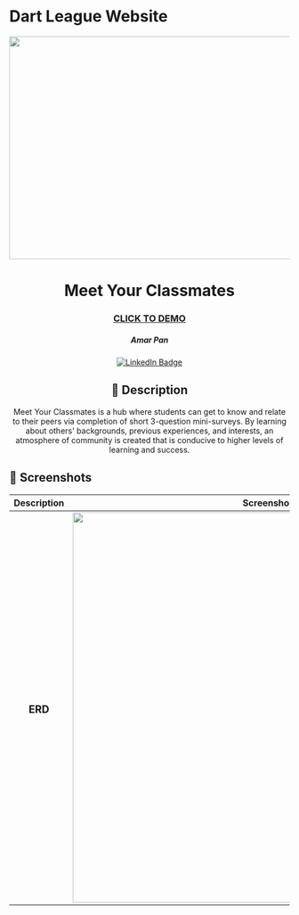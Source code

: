 # Dart League Website

<div id="header" align="center">

<img src="https://i.imgur.com/Cxz7d4M.png" width="600" height="400">


  <div id="description" align="center">

# Meet Your Classmates

### [CLICK TO DEMO](https://meetyourclassmates.herokuapp.com/)

##### Amar Pan

[![LinkedIn Badge](https://img.shields.io/badge/-@profpan396-blue?style=flat&logo=Linkedin&logoColor=black)](https://www.linkedin.com/in/profpan396/)

## :pencil: Description

Meet Your Classmates is a hub where students can get to know and relate to their peers via completion of short 3-question
mini-surveys. By learning about others' backgrounds, previous experiences, and
interests, an atmosphere of community is created that is conducive to higher
levels of learning and success.

  </div>

  </div>

## :camera_flash: Screenshots

| Description  | Screenshot                                                |
| :----------: | --------------------------------------------------------- |
| <h3>ERD</h3> | <img src="https://i.imgur.com/1sFJuij.png" width="700" /> |

